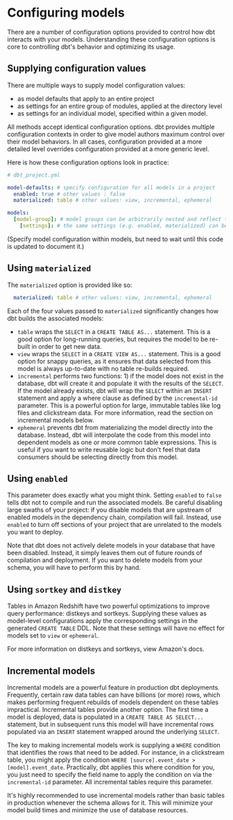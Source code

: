 # Configuring models #

There are a number of configuration options provided to control how dbt interacts with your models. Understanding these configuration options is core to controlling dbt's behavior and optimizing its usage.

## Supplying configuration values

There are multiple ways to supply model configuration values:

- as model defaults that apply to an entire project
- as settings for an entire group of modules, applied at the directory level
- as settings for an individual model, specified within a given model.

All methods accept identical configuration options. dbt provides multiple configuration contexts in order to give model authors maximum control over their model behaviors. In all cases, configuration provided at a more detailed level overrides configuration provided at a more generic level.

Here is how these configuration options look in practice:

```YAML
# dbt_project.yml

model-defaults: # specify configuration for all models in a project
  enabled: true # other values : false
  materialized: table # other values: view, incremental, ephemeral

models:
  [model-group]: # model groups can be arbitrarily nested and reflect the directory structure of your project.
    [settings]: # the same settings (e.g. enabled, materialized) can be applied to model groups as could be specified in model-defaults
```

(Specify model configuration within models, but need to wait until this code is updated to document it.)

## Using `materialized`

The `materialized` option is provided like so:

```YAML
  materialized: table # other values: view, incremental, ephemeral
```

Each of the four values passed to `materialized` significantly changes how dbt builds the associated models:

- `table` wraps the `SELECT` in a `CREATE TABLE AS...` statement. This is a good option for long-running queries, but requires the model to be re-built in order to get new data.
- `view` wraps the `SELECT` in a `CREATE VIEW AS...` statement. This is a good option for snappy queries, as it ensures that data selected from this model is always up-to-date with no table re-builds required.
- `incremental` performs two functions: 1) if the model does not exist in the database, dbt will create it and populate it with the results of the `SELECT`. If the model already exists, dbt will wrap the `SELECT` within an `INSERT` statement and apply a where clause as defined by the `incremental-id` parameter. This is a powerful option for large, immutable tables like log files and clickstream data. For more information, read the section on incremental models below.
- `ephemeral` prevents dbt from materializing the model directly into the database. Instead, dbt will interpolate the code from this model into dependent models as one or more common table expressions. This is useful if you want to write reusable logic but don't feel that data consumers should be selecting directly from this model.

## Using `enabled`

This parameter does exactly what you might think. Setting `enabled` to `false` tells dbt not to compile and run the associated models. Be careful disabling large swaths of your project: if you disable models that are upstream of enabled models in the dependency chain, compilation will fail. Instead, use `enabled` to turn off sections of your project that are unrelated to the models you want to deploy.

Note that dbt does not actively delete models in your database that have been disabled. Instead, it simply leaves them out of future rounds of compilation and deployment. If you want to delete models from your schema, you will have to perform this by hand.

## Using `sortkey` and `distkey`

Tables in Amazon Redshift have two powerful optimizations to improve query performance: distkeys and sortkeys. Supplying these values as model-level configurations apply the corresponding settings in the generated `CREATE TABLE` DDL. Note that these settings will have no effect for models set to `view` or `ephemeral`.

For more information on distkeys and sortkeys, view Amazon's docs.

## Incremental models

Incremental models are a powerful feature in production dbt deployments. Frequently, certain raw data tables can have billions (or more) rows, which makes performing frequent rebuilds of models dependent on these tables impractical. Incremental tables provide another option. The first time a model is deployed, data is populated in a `CREATE TABLE AS SELECT...` statement, but in subsequent runs this model will have incremental rows populated via an `INSERT` statement wrapped around the underlying `SELECT`.

The key to making incremental models work is supplying a `WHERE` condition that identifies the rows that need to be added. For instance, in a clickstream table, you might apply the condition `WHERE [source].event_date > [model].event_date`. Practically, dbt applies this where condition for you, you just need to specify the field name to apply the condition on via the `incremental-id` parameter. All incremental tables require this parameter.

It's highly recommended to use incremental models rather than basic tables in production whenever the schema allows for it. This will minimize your model build times and minimize the use of database resources.
